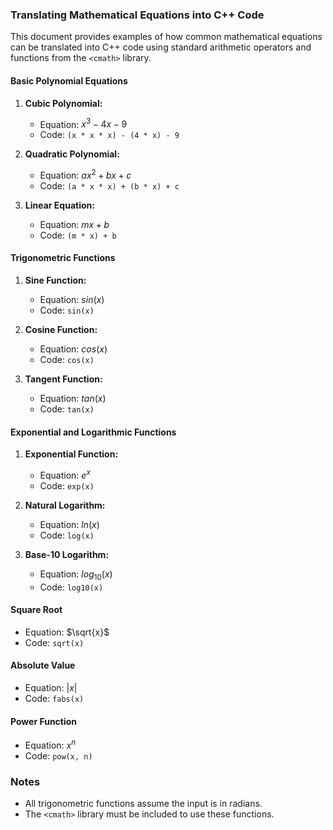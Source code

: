 ### Translating Mathematical Equations into C++ Code

This document provides examples of how common mathematical equations can be translated into C++ code using standard arithmetic operators and functions from the `<cmath>` library.

#### Basic Polynomial Equations
1. **Cubic Polynomial:**
   - Equation: $x^3 - 4x - 9$
   - Code: `(x * x * x) - (4 * x) - 9`

2. **Quadratic Polynomial:**
   - Equation: $ax^2 + bx + c$
   - Code: `(a * x * x) + (b * x) + c`

3. **Linear Equation:**
   - Equation: $mx + b$
   - Code: `(m * x) + b`

#### Trigonometric Functions
1. **Sine Function:**
   - Equation: $sin(x)$
   - Code: `sin(x)`

2. **Cosine Function:**
   - Equation: $cos(x)$
   - Code: `cos(x)`

3. **Tangent Function:**
   - Equation: $tan(x)$
   - Code: `tan(x)`

#### Exponential and Logarithmic Functions
1. **Exponential Function:**
   - Equation: $e^x$
   - Code: `exp(x)`

2. **Natural Logarithm:**
   - Equation: $ln(x)$
   - Code: `log(x)`

3. **Base-10 Logarithm:**
   - Equation: $log_{10}(x)$
   - Code: `log10(x)`

#### Square Root
- Equation: $\sqrt{x}$
- Code: `sqrt(x)`

#### Absolute Value
- Equation: $|x|$
- Code: `fabs(x)`

#### Power Function
- Equation: $x^n$
- Code: `pow(x, n)`

### Notes
- All trigonometric functions assume the input is in radians.
- The `<cmath>` library must be included to use these functions.

